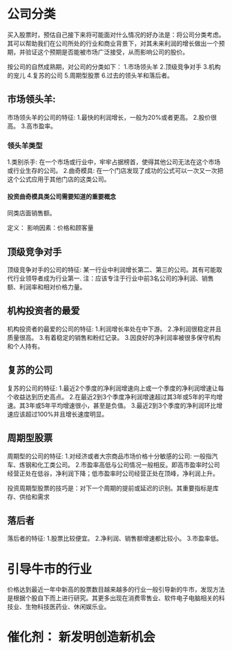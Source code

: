 # 公司分类
买入股票时，预估自己接下来将可能面对什么情况的好办法是：将公司分类考虑。其可以帮助我们在公司所处的行业和商业背景下，对其未来利润的增长做出一个预期，并验证这个预期是否能被市场广泛接受，从而影响公司的股价。

按公司的自然成熟期，对公司的分类如下：
1.市场领头羊
2.顶级竞争对手
3.机构的宠儿
4.复苏的公司
5.周期型股票
6.过去的领头羊和落后者。

## 市场领头羊: 
市场领头羊的公司的特征:
1.最快的利润增长，一般为20%或者更高。
2.股价很高。
3.高市盈率。

### 领头羊类型
1.类别杀手: 在一个市场或行业中，牢牢占据榜首，使得其他公司无法在这个市场或行业生存的公司。
2.曲奇模具: 在一个门店发现了成功的公式可以一次又一次把这个公式应用于其他门店的这类公司。

#### 投资曲奇模具类公司需要知道的重要概念
同类店面销售额。

定义：
影响因素：价格和顾客量

## 顶级竞争对手
顶级竞争对手的公司的特征:
某一行业中利润增长第二、第三的公司。其有可能取代行业领导者成为行业第一.
注：应该专注于行业中前3名公司的净利润、销售额、利润率和相对价格力量。

## 机构投资者的最爱
机构投资者的最爱的公司的特征:
1.利润增长率处在中下游。
2.净利润很稳定并且质量很高。
3.有着稳定的销售和粉红记录。
3.因良好的净利润率被很多保守机构和个人持有。

## 复苏的公司
复苏的公司的特征:
1.最近2个季度的净利润增速向上或一个季度的净利润增速让每个收益达到历史高点。
2.在最近2到3个季度净利润增速超过其3年或5年的平均增速。其3年或5年平均增速很小，甚至是负值。
3.最近2到3个季度的净利润环比增速应该超过100%并且增长速度明显。

## 周期型股票
周期型的公司的特征:
1.对经济或者大宗商品市场价格十分敏感的公司: 一般指汽车、炼钢和化工类公司。
2.市盈率高低与公司情况一般相反。即高市盈率时公司经营正处在低谷，净利润下降；低市盈率时公司经营正处在顶峰，净利润上升。

投资周期型股票的技巧是：对下一个周期的提前或延迟的识别。其重要指标是库存、供给和需求

## 落后者
落后者的特征:
1.股票比较便宜。
2.净利润、销售额增速都比较小。
3.市盈率低。


# 引导牛市的行业
价格达到最近一年中新高的股票数目越来越多的行业一般引导新的牛市，发现方法是根据个股自下而上进行研究。其更多出现在消费零售业、软件电子电脑相关的科技业、生物科技医药业、休闲娱乐业。

# 催化剂： 新发明创造新机会



